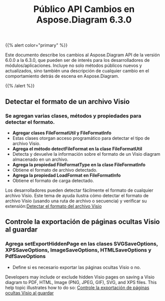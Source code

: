 ﻿---
title: Público API Cambios en Aspose.Diagram 6.3.0
type: docs
weight: 40
url: /es/java/public-api-changes-in-aspose-diagram-6-3-0/
---
{{% alert color="primary" %}} 

Este documento describe los cambios al Aspose.Diagram API de la versión 6.0.0 a la 6.3.0, que pueden ser de interés para los desarrolladores de módulos/aplicaciones. Incluye no solo métodos públicos nuevos y actualizados, sino también una descripción de cualquier cambio en el comportamiento detrás de escena en Aspose.Diagram.

{{% /alert %}} 
## **Detectar el formato de un archivo Visio**
### **Se agregan varias clases, métodos y propiedades para detectar el formato.**
- **Agregar clases FileFormatUtil y FileFormatInfo** 
 - Estas clases otorgan acceso programático para detectar el tipo de archivo Visio.
- **Agrega el método detectFileFormat en la clase FileFormatUtil** 
 - Detecta y devuelve la información sobre el formato de un Visio diagram almacenado en un archivo.
- **Agrega la propiedad FileFormatType en la clase FileFormatInfo** 
 - Obtiene el formato de archivo detectado.
- **Agrega la propiedad LoadFormat en FileFormatInfo** 
 - Obtiene el formato de carga detectado.

 Los desarrolladores pueden detectar fácilmente el formato de cualquier archivo Visio. Este tema de ayuda ilustra cómo detectar el formato de archivo Visio (usando una ruta de archivo o secuencia) y verificar su extensión:[Detectar el formato del archivo Visio](/diagram/es/java/introduction/#Introduction-DetecttheFormatofVisioFile)
## **Controle la exportación de páginas ocultas Visio al guardar**
### **Agrega setExportHiddenPage en las clases SVGSaveOptions, XPSSaveOptions, ImageSaveOptions, HTMLSaveOptions y PdfSaveOptions**
- Define si es necesario exportar las páginas ocultas Visio o no.

Developers may include or exclude hidden Visio pages on saving a Visio diagram to PDF, HTML, Image (PNG, JPEG, GIF), SVG, and XPS files. This help topic illustrates how to do so: [Controle la exportación de páginas ocultas Visio al guardar](/diagram/es/java/set-orientation-and-control-the-export-of-hidden-visio-pages-on-saving/#control-the-export-of-hidden-visio-pages-on-saving)
